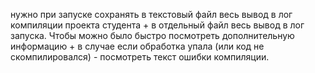 нужно при запуске сохранять в текстовый файл весь вывод в лог компиляции проекта студента + в отдельный файл весь вывод в лог запуска. Чтобы можно было быстро посмотреть дополнительную информацию + в случае если обработка упала (или код не скомпилировался) - посмотреть текст ошибки компиляции.
